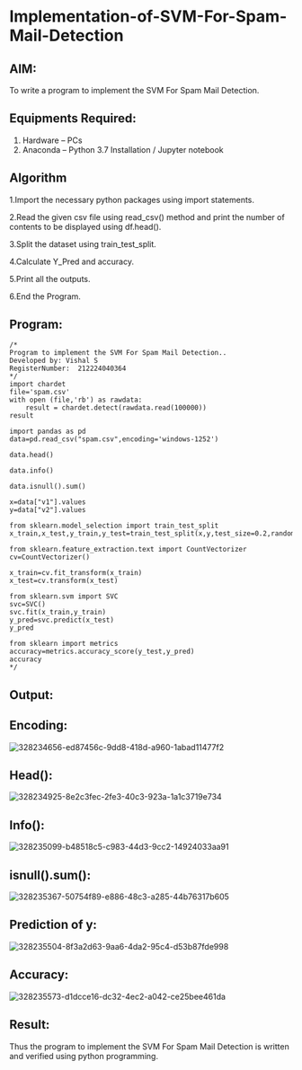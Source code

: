 # Implementation-of-SVM-For-Spam-Mail-Detection

## AIM:
To write a program to implement the SVM For Spam Mail Detection.

## Equipments Required:
1. Hardware – PCs
2. Anaconda – Python 3.7 Installation / Jupyter notebook

## Algorithm
1.Import the necessary python packages using import statements.

2.Read the given csv file using read_csv() method and print the number of contents to be displayed using df.head().

3.Split the dataset using train_test_split.

4.Calculate Y_Pred and accuracy.

5.Print all the outputs.

6.End the Program. 

## Program:
```
/*
Program to implement the SVM For Spam Mail Detection..
Developed by: Vishal S
RegisterNumber:  212224040364
*/
import chardet
file='spam.csv'
with open (file,'rb') as rawdata:
    result = chardet.detect(rawdata.read(100000))
result

import pandas as pd
data=pd.read_csv("spam.csv",encoding='windows-1252')

data.head()

data.info()

data.isnull().sum()

x=data["v1"].values
y=data["v2"].values

from sklearn.model_selection import train_test_split
x_train,x_test,y_train,y_test=train_test_split(x,y,test_size=0.2,random_state=0)

from sklearn.feature_extraction.text import CountVectorizer
cv=CountVectorizer()

x_train=cv.fit_transform(x_train)
x_test=cv.transform(x_test)

from sklearn.svm import SVC
svc=SVC()
svc.fit(x_train,y_train)
y_pred=svc.predict(x_test)
y_pred

from sklearn import metrics
accuracy=metrics.accuracy_score(y_test,y_pred)
accuracy
*/
```

## Output:
## Encoding:
![328234656-ed87456c-9dd8-418d-a960-1abad11477f2](https://github.com/user-attachments/assets/5c4b1492-8367-4f3f-9f6b-e99238db16e2)

## Head():
![328234925-8e2c3fec-2fe3-40c3-923a-1a1c3719e734](https://github.com/user-attachments/assets/97a34e8e-99da-4641-834d-7d23fc76ecd1)

## Info():
![328235099-b48518c5-c983-44d3-9cc2-14924033aa91](https://github.com/user-attachments/assets/f76ada16-196c-489b-968f-8c05fa080674)

## isnull().sum():
![328235367-50754f89-e886-48c3-a285-44b76317b605](https://github.com/user-attachments/assets/740db595-cedd-44bd-9b28-72282aaf4bec)

## Prediction of y:
![328235504-8f3a2d63-9aa6-4da2-95c4-d53b87fde998](https://github.com/user-attachments/assets/853489b2-9a35-4319-847d-d9eb45c1192a)

## Accuracy:

![328235573-d1dcce16-dc32-4ec2-a042-ce25bee461da](https://github.com/user-attachments/assets/8eee9fd1-1457-4e40-a1df-44f2fa714a3d)

## Result:
Thus the program to implement the SVM For Spam Mail Detection is written and verified using python programming.
